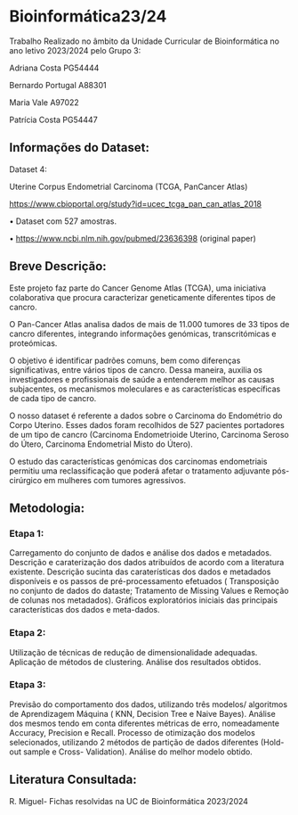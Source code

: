 # Bioinformática23/24

Trabalho Realizado no âmbito da Unidade Curricular de Bioinformática no ano letivo 2023/2024 pelo Grupo 3:

Adriana Costa PG54444

Bernardo Portugal A88301

Maria Vale A97022

Patrícia Costa PG54447

## Informações do Dataset:

Dataset 4:

Uterine Corpus Endometrial Carcinoma (TCGA, PanCancer Atlas)

https://www.cbioportal.org/study?id=ucec_tcga_pan_can_atlas_2018

• Dataset com 527 amostras.

• https://www.ncbi.nlm.nih.gov/pubmed/23636398 (original paper)

## Breve Descrição: 
Este projeto faz parte do Cancer Genome Atlas (TCGA), uma iniciativa colaborativa que procura caracterizar geneticamente diferentes tipos de cancro.

O Pan-Cancer Atlas analisa dados de mais de 11.000 tumores de 33 tipos de cancro diferentes, integrando informações genómicas, transcritómicas e proteómicas.

O objetivo é identificar padrões comuns, bem como diferenças significativas, entre vários tipos de cancro. Dessa maneira, auxilia os investigadores e profissionais de saúde a entenderem melhor as causas subjacentes, os mecanismos moleculares e as características específicas de cada tipo de cancro.

O nosso dataset é referente a dados sobre o Carcinoma do Endométrio do Corpo Uterino. Esses dados foram recolhidos de 527 pacientes portadores de um tipo de cancro (Carcinoma Endometrioide Uterino, Carcinoma Seroso do Útero, Carcinoma Endometrial Misto do Útero).

O estudo das características genómicas dos carcinomas endometriais permitiu uma reclassificação que poderá afetar o tratamento adjuvante pós-cirúrgico em mulheres com tumores agressivos. 
## Metodologia:
### Etapa 1:
Carregamento do conjunto de dados e análise dos dados e metadados. Descrição e caraterização dos dados
atribuídos de acordo com a literatura existente. Descrição sucinta das caraterísticas dos dados e metadados
disponíveis e os passos de pré-processamento efetuados ( Transposição no conjunto de dados do dataste; Tratamento de Missing Values e Remoção de colunas nos metadados).
Gráficos exploratórios iniciais das principais características dos dados e meta-dados.

### Etapa 2:
Utilização de técnicas de redução de dimensionalidade adequadas. Aplicação de  métodos
de clustering. Análise dos resultados obtidos.

### Etapa 3:
Previsão do comportamento dos dados, utilizando três modelos/ algoritmos de Aprendizagem
Máquina ( KNN, Decision Tree e Naive Bayes). Análise dos mesmos tendo em conta diferentes
métricas de erro, nomeadamente Accuracy, Precision e Recall. Processo de otimização dos modelos selecionados, utilizando 2 métodos de partição de dados diferentes (Hold-out sample e Cross- Validation). Análise do melhor modelo obtido.

## Literatura Consultada:

R. Miguel- Fichas resolvidas na UC de Bioinformática 2023/2024
